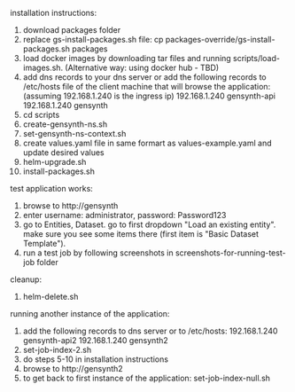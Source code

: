 installation instructions:
1. download packages folder
2. replace gs-install-packages.sh file: cp packages-override/gs-install-packages.sh packages
3. load docker images by downloading tar files and running scripts/load-images.sh. (Alternative way: using docker hub - TBD)
4. add dns records to your dns server or add the following records to /etc/hosts file of the client machine that will browse the application: (assuming 192.168.1.240 is the ingress ip)
192.168.1.240 gensynth-api
192.168.1.240 gensynth
5. cd scripts
6. create-gensynth-ns.sh
7. set-gensynth-ns-context.sh
8. create values.yaml file in same formart as values-example.yaml and update desired values
9. helm-upgrade.sh
10. install-packages.sh

test application works:
1. browse to http://gensynth
2. enter username: administrator, password: Password123
3. go to Entities, Dataset. go to first dropdown "Load an existing entity". make sure you see some items there (first item is "Basic Dataset Template").
4. run a test job by following screenshots in screenshots-for-running-test-job folder 

cleanup:
1. helm-delete.sh

running another instance of the application:
1. add the following records to dns server or to /etc/hosts:
192.168.1.240 gensynth-api2
192.168.1.240 gensynth2
2. set-job-index-2.sh
3. do steps 5-10 in installation instructions
4. browse to http://gensynth2
5. to get back to first instance of the application: set-job-index-null.sh
